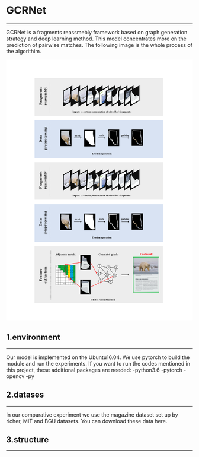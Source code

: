 # GCRNet
***

GCRNet is a fragments reassmebly framework based on graph generation strategy and deep learning method. This model concentrates more on the prediction of pairwise matches. The following image is the whole process of the algorithim.

![image](https://github.com/wmhwmh521/GCRNet/blob/main/1.png)

## 1.environment
***

Our model is implemented on the Ubuntu16.04. We use pytorch to build the module and run the experiments. If you want to run the codes mentioned in this project, these additional packages are needed:
-python3.6
-pytorch
-opencv
-py

## 2.datases
***

In our comparative experiment we use the magazine dataset set up by richer, MIT and BGU datasets. You can download these data here.

## 3.structure
***

